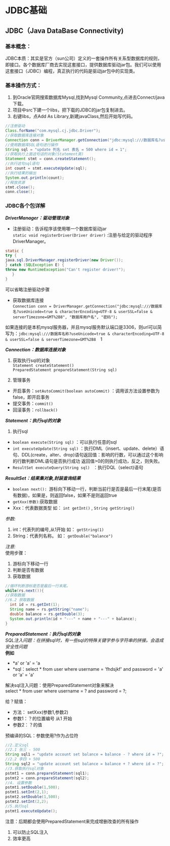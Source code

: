 # JDBC基础
## **JDBC（Java DataBase Connectivity)**
### 基本概念：
 JDBC本质：其实是官方（sun公司）定义的一套操作所有关系型数据库的规则，即接口。各个数据库厂商去实现这套接口，提供数据库驱动jar包。我们可以使用这套接口（JDBC）编程，真正执行的代码是驱动jar包中的实现类。  

### 基本操作方式：
 1. 到Oracle官网搜索数据库Mysql,找到Mysql Community,点进去Connect/java下载。  
 2. 项目中src下建一个libs，把下载的JDBC的jar包复制进去。  
 3. 右键libs，点Add As Library,新建javaClass,然后开始写代码。  

```java
//注册驱动
Class.forName("com.mysql.cj.jdbc.Driver");
//获取数据库连接对象
Connection conn = DriverManager.getConnection("jdbc:mysql:///数据库名?useUnicode=true & characterEncoding=UTF-8 & userSSL=false & serverTimezone=GMT%2B8", "数据库用户名", "密码");
//使用数据库SQL语句进行操作
String sql = "update 列名 set 表名 = 500 where id = 1";
//获取执行上面这句话的对象(Statement类)
Statement stmt = conn.createStatement();
//执行这句sql语句
int count = stmt.executeUpdate(sql);
//执行结果的输出
System.out.println(count);
//释放资源
stmt.close();
conn.close();
```

### **JDBC各个包详解**  
***DriverManager：驱动管理对象***  
* 注册驱动：告诉程序该使用哪一个数据库驱动jar  
 `static void registerDriver(Driver driver)` :注册与给定的驱动程序 DriverManager。
```java
static {
try {
java.sql.DriverManager.registerDriver(new Driver());
} catch (SQLException E) {
throw new RuntimeException("Can't register driver!");
   }
}
```
可以省略注册驱动步骤  

* 获取数据库连接  
`Connection conn = DriverManager.getConnection("jdbc:mysql:///数据库名?useUnicode=true & characterEncoding=UTF-8 & userSSL=false & serverTimezone=GMT%2B8", "数据库用户名", "密码");`  

如果连接的是本机mysql服务器，并且mysql服务默认端口是3306，则url可以简写为：`jdbc:mysql:///数据库名称?useUnicode=true & characterEncoding=UTF-8 & userSSL=false & serverTimezone=GMT%2B8  `1

***Connection：数据库连接对象***  
1. 获取执行sql的对象  
`Statement createStatement()`  
`PreparedStatement prepareStatement(String sql) `  

2. 管理事务  
* 开启事务：`setAutoCommit(boolean autoCommit)` ：调用该方法设置参数为false，即开启事务<br>
* 提交事务：`commit()`  
* 回滚事务：`rollback() `  

***Statement：执行sql的对象***
1. 执行sql  
* `boolean execute(String sql)` ：可以执行任意的sql  
* `int executeUpdate(String sql)` ：执行DML（insert、update、delete）语句、DDL(create，alter、drop)语句返回值：影响的行数，可以通过这个影响的行数判断DML语句是否执行成功 返回值>0的则执行成功，反之，则失败。  
* `ResultSet executeQuery(String sql) ` ：执行DQL（select)语句  

 ***ResultSet：结果集对象,封装查询结果***  
* `boolean next(): `游标向下移动一行，判断当前行是否是最后一行末尾(是否有数据)，如果是，则返回false，如果不是则返回true  
* `getXxx(参数)`:获取数据  
* Xxx：代表数据类型   如： `int getInt()` ,	`String getString()`  

*参数:*  
1. int：代表列的编号,从1开始   如： `getString(1)`  
2. String：代表列名称。 如： `getDouble("balance")`  
			
*注意:*  
使用步骤：  
1. 游标向下移动一行  
2. 判断是否有数据  
3. 获取数据  

```java
//循环判断游标是否是最后一行末尾。
while(rs.next()){
//获取数据
//6.2 获取数据
  int id = rs.getInt(1);
  String name = rs.getString("name");
  double balance = rs.getDouble(3);
  System.out.println(id + "---" + name + "---" + balance);
}
```  

***PreparedStatement：执行sql的对象***  
*SQL注入问题：在拼接sql时，有一些sql的特殊关键字参与字符串的拼接。会造成安全性问题*  
**例如**  
* *a' or 'a' = 'a  
* *sql：select * from user where username = 'fhdsjkf' and password = 'a' or 'a' = 'a'   

解决sql注入问题：使用PreparedStatement对象来解决  
select * from user where username = ? and password = ?;  

给？赋值：
* 方法： setXxx(参数1,参数2)
* 参数1：？的位置编号 从1 开始
* 参数2：？的值

预编译的SQL：参数使用?作为占位符  
```java
//2.定义sql
//2.1 张三 - 500
String sql1 = "update account set balance = balance - ? where id = ?";
//2.2 李四 + 500
String sql2 = "update account set balance = balance + ? where id = ?";
//3.获取执行sql对象
pstmt1 = conn.prepareStatement(sql1);
pstmt2 = conn.prepareStatement(sql2);
//4. 设置参数
pstmt1.setDouble(1,500);
pstmt1.setInt(2,1);
pstmt2.setDouble(1,500);
pstmt2.setInt(2,2);
//5.执行sql
pstmt1.executeUpdate();
```
      

注意：后期都会使用PreparedStatement来完成增删改查的所有操作  
1. 可以防止SQL注入  
2. 效率更高  

 
